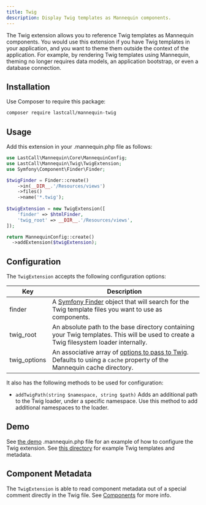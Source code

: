```yaml
---
title: Twig
description: Display Twig templates as Mannequin components.
---
```

The Twig extension allows you to reference Twig templates as Mannequin components.  You would use this extension if you have Twig templates in your application, and you want to theme them outside the context of the application.  For example, by rendering Twig templates using Mannequin, theming no longer requires data models, an application bootstrap, or even a database connection.

## Installation
Use Composer to require this package:
```bash
composer require lastcall/mannequin-twig
```

## Usage

Add this extension in your .mannequin.php file as follows:
```php
use LastCall\Mannequin\Core\MannequinConfig;
use LastCall\Mannequin\Twig\TwigExtension;
use Symfony\Component\Finder\Finder;

$twigFinder = Finder::create()
    ->in(__DIR__.'/Resources/views')
    ->files()
    ->name('*.twig');
    
$twigExtension = new TwigExtension([
    'finder' => $htmlFinder,
    'twig_root' => __DIR__.'/Resources/views',
]);

return MannequinConfig::create()
  ->addExtension($twigExtension);
```

## Configuration

The `TwigExtension` accepts the following configuration options:

| Key | Description |
| --- | ----------- |
| finder | A [Symfony Finder](https://symfony.com/doc/current/components/finder.html) object that will search for the Twig template files you want to use as components. |
| twig_root | An absolute path to the base directory containing your Twig templates.  This will be used to create a Twig filesystem loader internally. |
| twig_options | An associative array of [options to pass to Twig](https://twig.symfony.com/api/2.x/Twig_Environment.html#method___construct).  Defaults to using a `cache` property of the Mannequin cache directory. | 

It also has the following methods to be used for configuration:
* `addTwigPath(string $namespace, string $path)` Adds an additional path to the Twig loader, under a specific namespace.  Use this method to add additional namespaces to the loader.

## Demo

See [the demo](https://github.com/LastCallMedia/Mannequin/blob/master/demo/.mannequin.php) .mannequin.php file for an example of how to configure the Twig extension.  See [this directory](https://github.com/LastCallMedia/Mannequin/tree/master/demo/templates) for example Twig templates and metadata.

## Component Metadata

The `TwigExtension` is able to read component metadata out of a special comment directly in the Twig file.  See [Components](../docs/components.md) for more info.

